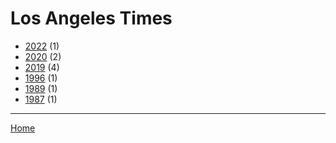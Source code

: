 # Los Angeles Times

  * [2022](./los-angeles-times-2022.md) (1)
  * [2020](./los-angeles-times-2020.md) (2)
  * [2019](./los-angeles-times-2019.md) (4)
  * [1996](./los-angeles-times-1996.md) (1)
  * [1989](./los-angeles-times-1989.md) (1)
  * [1987](./los-angeles-times-1987.md) (1)

----

[Home](../index.md)
